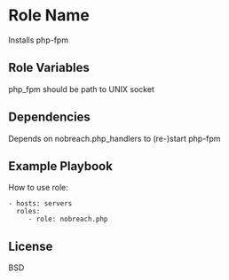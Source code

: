 Role Name
=========

Installs php-fpm

Role Variables
--------------

php_fpm should be path to UNIX socket

Dependencies
------------

Depends on nobreach.php_handlers to (re-)start php-fpm

Example Playbook
----------------

How to use role:

    - hosts: servers
      roles:
         - role: nobreach.php

License
-------

BSD
